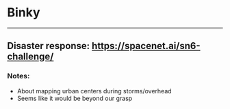 # Binky
---
## Disaster response: https://spacenet.ai/sn6-challenge/
### Notes:
* About mapping urban centers during storms/overhead
* Seems like it would be beyond our grasp
